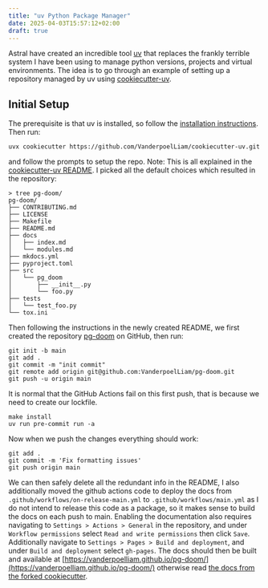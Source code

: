 ```yaml
---
title: "uv Python Package Manager"
date: 2025-04-03T15:57:12+02:00
draft: true
---
```


Astral have created an incredible tool [uv](https://docs.astral.sh/uv/) that replaces the frankly terrible system I have been using to manage python versions, projects and virtual environments. The idea is to go through an example of setting up a repository managed by uv using [cookiecutter-uv](https://github.com/VanderpoelLiam/cookiecutter-uv).

## Initial Setup

The prerequisite is that uv is installed, so follow the [installation instructions](https://docs.astral.sh/uv/getting-started/installation/). Then run:

```shell
uvx cookiecutter https://github.com/VanderpoelLiam/cookiecutter-uv.git
```

and follow the prompts to setup the repo. Note: This is all explained in the [cookiecutter-uv README](https://github.com/VanderpoelLiam/cookiecutter-uv). I picked all the default choices which resulted in the repository:

```shell
> tree pg-doom/
pg-doom/
├── CONTRIBUTING.md
├── LICENSE
├── Makefile
├── README.md
├── docs
│   ├── index.md
│   └── modules.md
├── mkdocs.yml
├── pyproject.toml
├── src
│   └── pg_doom
│       ├── __init__.py
│       └── foo.py
├── tests
│   └── test_foo.py
└── tox.ini
```

Then following the instructions in the newly created README, we first created the repository [pg-doom](https://github.com/VanderpoelLiam/pg-doom) on GitHub, then run:

```shell
git init -b main
git add .
git commit -m "init commit"
git remote add origin git@github.com:VanderpoelLiam/pg-doom.git
git push -u origin main
```

It is normal that the GitHub Actions fail on this first push, that is because we need to create our lockfile. 

```shell
make install
uv run pre-commit run -a
```

Now when we push the changes everything should work:

```shell
git add .
git commit -m 'Fix formatting issues'
git push origin main
```

We can then safely delete all the redundant info in the README, I also additionally moved the github actions code to deploy the docs from `.github/workflows/on-release-main.yml` to `.github/workflows/main.yml` as I do not intend to release this code as a package, so it makes sense to build the docs on each push to main. Enabling the documentation also requires navigating to `Settings > Actions > General` in the repository, and under `Workflow permissions` select `Read and write permissions` then click `Save`. Additionally navigate to `Settings > Pages > Build and deployment`, and under `Build and deployment` select `gh-pages`. The docs should then be built and available at [https://vanderpoelliam.github.io/pg-doom/](https://vanderpoelliam.github.io/pg-doom/) otherwise read [the docs from the forked cookiecutter](https://fpgmaas.github.io/cookiecutter-uv/features/mkdocs/#enabling-the-documentation-on-github).

